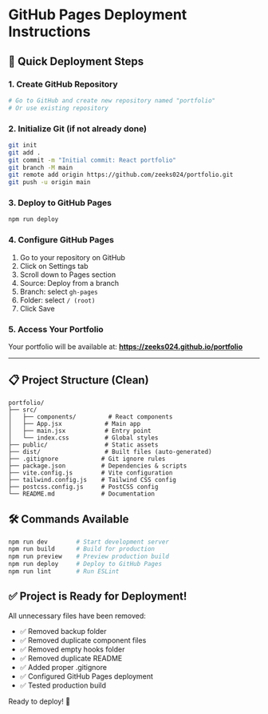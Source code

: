 # GitHub Pages Deployment Instructions

## 🚀 Quick Deployment Steps

### 1. Create GitHub Repository
```bash
# Go to GitHub and create new repository named "portfolio"
# Or use existing repository
```

### 2. Initialize Git (if not already done)
```bash
git init
git add .
git commit -m "Initial commit: React portfolio"
git branch -M main
git remote add origin https://github.com/zeeks024/portfolio.git
git push -u origin main
```

### 3. Deploy to GitHub Pages
```bash
npm run deploy
```

### 4. Configure GitHub Pages
1. Go to your repository on GitHub
2. Click on Settings tab
3. Scroll down to Pages section
4. Source: Deploy from a branch
5. Branch: select `gh-pages`
6. Folder: select `/ (root)`
7. Click Save

### 5. Access Your Portfolio
Your portfolio will be available at:
**https://zeeks024.github.io/portfolio**

---

## 📋 Project Structure (Clean)

```
portfolio/
├── src/
│   ├── components/         # React components
│   ├── App.jsx            # Main app
│   ├── main.jsx           # Entry point
│   └── index.css          # Global styles
├── public/                # Static assets
├── dist/                  # Built files (auto-generated)
├── .gitignore            # Git ignore rules
├── package.json          # Dependencies & scripts
├── vite.config.js        # Vite configuration
├── tailwind.config.js    # Tailwind CSS config
├── postcss.config.js     # PostCSS config
└── README.md             # Documentation
```

## 🛠️ Commands Available

```bash
npm run dev        # Start development server
npm run build      # Build for production
npm run preview    # Preview production build
npm run deploy     # Deploy to GitHub Pages
npm run lint       # Run ESLint
```

## ✅ Project is Ready for Deployment!

All unnecessary files have been removed:
- ✅ Removed backup folder
- ✅ Removed duplicate component files  
- ✅ Removed empty hooks folder
- ✅ Removed duplicate README
- ✅ Added proper .gitignore
- ✅ Configured GitHub Pages deployment
- ✅ Tested production build

Ready to deploy! 🚀
